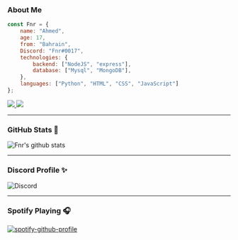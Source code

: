 ### About Me

```js
const Fnr = {
    name: "Ahmed",
    age: 17,
    from: "Bahrain",
    Discord: "Fnr#0017",
    technologies: {
        backend: ["NodeJS", "express"],
        database: ["Mysql", "MongoDB"],
    },
    languages: ["Python", "HTML", "CSS", "JavaScript"]
};
```
<a href="https://github.com/FnrDev?tab=followers">
  <img src="https://img.shields.io/github/followers/FnrDev">
</a>
<a href="https://github.com/FnrDev">
   <img src="https://komarev.com/ghpvc/?username=FnrDev">
</a>

---

### GitHub Stats 🌟
![Fnr's github stats](https://github-readme-stats.vercel.app/api?username=FnrDev&count_private=true&show_icons=true&theme=radical)

---

### Discord Profile ✨
![Discord](https://discord.c99.nl/widget/theme-1/596227913209217024.png)

---

### Spotify Playing 🎧
[![spotify-github-profile](https://spotify-github-profile.vercel.app/api/view?uid=bb5e7y8mfcco6zb9axn8a3cq6&cover_image=true&theme=default)](https://spotify-github-profile.vercel.app/api/view?uid=bb5e7y8mfcco6zb9axn8a3cq6&redirect=true)
